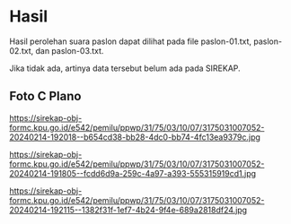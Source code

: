 # Hasil

Hasil perolehan suara paslon dapat dilihat pada file paslon-01.txt, paslon-02.txt, dan paslon-03.txt.

Jika tidak ada, artinya data tersebut belum ada pada SIREKAP.

## Foto C Plano

https://sirekap-obj-formc.kpu.go.id/e542/pemilu/ppwp/31/75/03/10/07/3175031007052-20240214-192018--b654cd38-bb28-4dc0-bb74-4fc13ea9379c.jpg

https://sirekap-obj-formc.kpu.go.id/e542/pemilu/ppwp/31/75/03/10/07/3175031007052-20240214-191805--fcdd6d9a-259c-4a97-a393-555315919cd1.jpg

https://sirekap-obj-formc.kpu.go.id/e542/pemilu/ppwp/31/75/03/10/07/3175031007052-20240214-192115--1382f31f-1ef7-4b24-9f4e-689a2818df24.jpg
